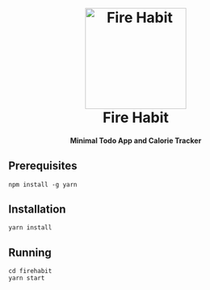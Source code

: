 
<h1 align="center">
  <br>
  <a href="https://firehabit.com" target="_blank">
    <img src="https://raw.githubusercontent.com/nathanial/firehabit/public/icons/FireHabitLogo.png" alt="Fire Habit" width="200"></a>
    <br>
    Fire Habit
    <br>
  </a>
</h1>

<h4 align="center">Minimal Todo App and Calorie Tracker </h4>

## Prerequisites
```
npm install -g yarn
```

## Installation
```
yarn install
```

## Running 
```
cd firehabit
yarn start
```
